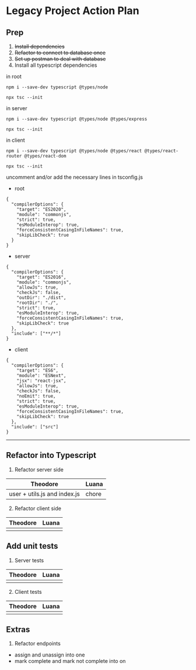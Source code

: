 # Legacy Project Action Plan

## Prep
1. ~~Install dependencies~~
2. ~~Refactor to connect to database once~~
3. ~~Set up postman to deal with database~~
4. Install all typescript dependencies

in root 

`npm i --save-dev typescript @types/node`

`npx tsc --init`

in server

`npm i --save-dev typescript @types/node @types/express`

`npx tsc --init`


in client

`npm i --save-dev typescript @types/node @types/react @types/react-router @types/react-dom`

`npx tsc --init`

uncomment and/or add the necessary lines in tsconfig.js

- root
```
{
  "compilerOptions": {
    "target": "ES2020",
    "module": "commonjs",
    "strict": true,
    "esModuleInterop": true,
    "forceConsistentCasingInFileNames": true,
    "skipLibCheck": true
  }
}
```

- server
```
{
  "compilerOptions": {
    "target": "ES2016",
    "module": "commonjs",
    "allowJs": true,
    "checkJs": false,
    "outDir": "./dist",
    "rootDir": "./",
    "strict": true,
    "esModuleInterop": true,
    "forceConsistentCasingInFileNames": true,
    "skipLibCheck": true
  },
  "include": ["**/*"]
}
```
- client
```
{
  "compilerOptions": {
    "target": "ES6",
    "module": "ESNext",
    "jsx": "react-jsx",
    "allowJs": true,
    "checkJs": false,
    "noEmit": true,
    "strict": true,
    "esModuleInterop": true,
    "forceConsistentCasingInFileNames": true,
    "skipLibCheck": true
  },
  "include": ["src"]
}
```

---

## Refactor into Typescript
1. Refactor server side

| Theodore | Luana |
| ----------- | ----------- |
| user + utils.js and index.js | chore |

2. Refactor client side

| Theodore | Luana |
| ----------- | ----------- |
|  |  |

## Add unit tests
1. Server tests

| Theodore | Luana |
| ----------- | ----------- |
|  |  |

2. Client tests

| Theodore | Luana |
| ----------- | ----------- |
|  |  |

## Extras
1. Refactor endpoints
- assign and unassign into one
- mark complete and mark not complete into on